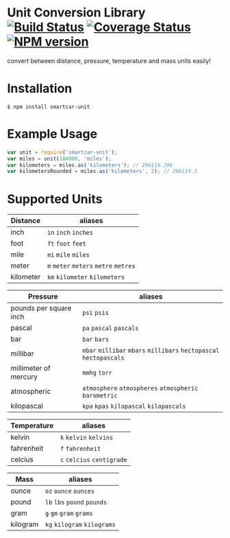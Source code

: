 # Unit Conversion Library [![Build Status](https://travis-ci.org/smartcar/unit.svg?branch=master)](https://travis-ci.org/smartcar/unit) [![Coverage Status](https://coveralls.io/repos/github/smartcar/unit/badge.svg?branch=master)](https://coveralls.io/github/smartcar/unit?branch=master) [![NPM version](https://img.shields.io/npm/v/smartcar-unit.svg)](https://www.npmjs.com/package/smartcar-unit)

convert between distance, pressure, temperature and mass units easily!

# Installation

`$ npm install smartcar-unit`

# Example Usage

```javascript
var unit = require('smartcar-unit');
var miles = unit(184000, 'miles');
var kilometers = miles.as('kilometers'); // 296119.296
var kilometersRounded = miles.as('kilometers', 2); // 296119.3
```

# Supported Units

| Distance | aliases |
|----------|---------|
| inch | `in` `inch` `inches`|
| foot | `ft` `foot` `feet` |
| mile | `mi` `mile` `miles` |
| meter | `m` `meter` `meters` `metre` `metres` |
| kilometer | `km` `kilometer` `kilometers` |

| Pressure | aliases |
|----------|---------|
| pounds per square inch| `psi` `psis` |
| pascal | `pa` `pascal` `pascals` |
| bar | `bar` `bars` |
| millibar | `mbar` `millibar` `mbars` `millibars` `hectopascal` `hectopascals` |
| millimeter of mercury | `mmhg` `torr` |
| atmospheric | `atmosphere` `atmospheres` `atmospheric` `barometric` |
| kilopascal | `kpa` `kpas` `kilopascal` `kilopascals` |

| Temperature | aliases |
| ----------- | ------- |
| kelvin | `k` `kelvin` `kelvins` |
| fahrenheit | `f` `fahrenheit` |
| celcius | `c` `celcius` `centigrade` |

| Mass | aliases |
| ---- | ------- |
| ounce | `oz` `ounce` `ounces` |
| pound | `lb` `lbs` `pound` `pounds` |
| gram | `g` `gm` `gram` `grams` |
| kilogram | `kg` `kilogram` `kilograms` |